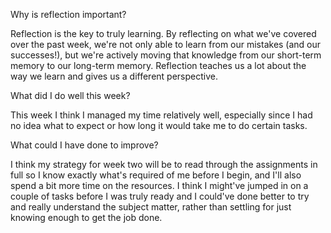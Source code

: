 Why is reflection important?

Reflection is the key to truly learning. By reflecting on what we've covered over the past week, we're not only able to learn from our mistakes (and our successes!), but we're actively moving that knowledge from our short-term memory to our long-term memory. Reflection teaches us a lot about the way we learn and gives us a different perspective.

What did I do well this week?

This week I think I managed my time relatively well, especially since I had no idea what to expect or how long it would take me to do certain tasks.

What could I have done to improve?

I think my strategy for week two will be to read through the assignments in full so I know exactly what's required of me before I begin, and I'll also spend a bit more time on the resources. I think I might've jumped in on a couple of tasks before I was truly ready and I could've done better to try and really understand the subject matter, rather than settling for just knowing enough to get the job done.
